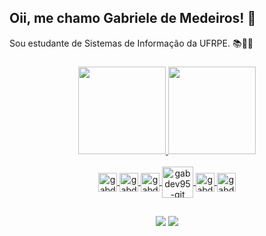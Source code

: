 ## Oii, me chamo Gabriele de Medeiros! 👋

Sou estudante de Sistemas de Informação da UFRPE. 📚👩‍💻

###

<div align="center">
  <a href="https://github.com/gabdev95">
  <img height="140em" src="https://github-readme-stats.vercel.app/api?username=gabdev95&layout=compact&show_icons=true&hide=contribs,prs&cache_seconds=86400&theme=shades-of-purple&count_private=true"/>
  <img height="140em" src="https://github-readme-stats.vercel.app/api/top-langs/?username=gabdev95&layout=compact&langs_count=7&theme=shades-of-purple"/>
</div>

<!---
  Temas: yeblu; outrun
--> 

<div style="display: inline_block" align="center"><br>
  <img align="center" alt="gabdev95-html" height="30" width="30" src="https://cdn.jsdelivr.net/gh/devicons/devicon/icons/html5/html5-original-wordmark.svg" />
  <img align="center" alt="gabdev95-css" height="30" width="30" src="https://cdn.jsdelivr.net/gh/devicons/devicon/icons/css3/css3-original-wordmark.svg" />
  <img align="center" alt="gabdev95-js" height="30" width="30" src="https://cdn.jsdelivr.net/gh/devicons/devicon/icons/javascript/javascript-original.svg" />
  <img align="center" alt="gabdev95-git" height="50" width="50" src="https://cdn.jsdelivr.net/gh/devicons/devicon/icons/git/git-original-wordmark.svg" />
  <img align="center" alt="gabdev95-bootstrap" height="30" width="30" src="https://cdn.icon-icons.com/icons2/2415/PNG/512/bootstrap_plain_wordmark_logo_icon_146620.png" />
  <img align="center" alt="gabdev95-wordpress" height="30" width="30" src="https://cdn.icon-icons.com/icons2/2699/PNG/512/wordpress_logo_icon_167953.png" />
  <!--- <img align="center" alt="gabdev95-python" height="30" width="30" src="https://raw.githubusercontent.com/devicons/devicon/master/icons/python/python-original.svg" /> -->
 <!---  <img align="center" alt="gabdev95-angular" height="30" width="40" src="https://cdn.jsdelivr.net/gh/devicons/devicon/icons/angularjs/angularjs-original.svg" />-->
</div>

  ##
  
<div align="center">
  <a href="https://www.linkedin.com/in/dev-gabriele-de-medeiros/" target="_blank"><img src="https://img.shields.io/badge/LinkedIn-0077B5?style=for-the-badge&logo=linkedin&logoColor=white" target="_blank"></a>
 <a href = "mailto:gabriele.mdemedeiros@gmail.com"><img src="https://img.shields.io/badge/-Gmail-%23333?style=for-the-badge&logo=gmail&logoColor=white" target="_blank"></a>
 </div>
  
<!--- 
![Snake animation](https://github.com/gabdev95/gabdev95/blob/output/github-contribution-grid-snake.svg)
-->
